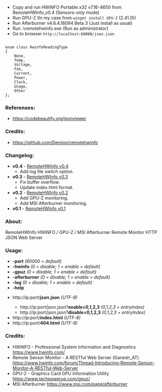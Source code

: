 - Copy and run HWiNFO Portable x32 v7.16-4650 from RemoteHWInfo_v0.4 (Sensors-only mode)
- Run GPU-Z (In my case from `winget install GPU-Z` (2.41.0))
- Run Afterburner v4.6.4.16094 Beta 3 (Just install as usual)
- Run .\remotehwinfo.exe (Run as administrator)
- Go to browser `http://localhost:60000/json.json`

```

enum class HwinfoReadingType
{
	None,
	Temp,
	Voltage,
	Fan,
	Current,
	Power,
	Clock,
	Usage,
	Other
};
```

### Referenses:
- https://codebeautify.org/jsonviewer

### Credits:
- https://github.com/Demion/remotehwinfo

### Changelog:

- **v0.4** - [RemoteHWInfo v0.4](https://github.com/Demion/remotehwinfo/releases/download/v0.4/RemoteHWInfo_v0.4.zip)
  * Add log file switch option.
- **v0.3** - [RemoteHWInfo v0.3](https://github.com/Demion/remotehwinfo/releases/download/v0.3/RemoteHWInfo_v0.3.zip)
  * Fix buffer overflow.
  * Update index.html format.
- **v0.2** - [RemoteHWInfo v0.2](https://github.com/Demion/remotehwinfo/releases/download/v0.2/RemoteHWInfo_v0.2.zip)
  * Add GPU-Z monitoring.
  * Add MSI Afterburner monitoring.
- **v0.1** - [RemoteHWInfo v0.1](https://github.com/Demion/remotehwinfo/releases/download/v0.1/RemoteHWInfo_v0.1.zip)

### About:

RemoteHWInfo HWiNFO / GPU-Z / MSI Afterburner Remote Monitor HTTP JSON Web Server

### Usage:

- **-port** *(60000 = default)*
- **-hwinfo** *(0 = disable; 1 = enable = default)*
- **-gpuz** *(0 = disable; 1 = enable = default)*
- **-afterburner** *(0 = disable; 1 = enable = default)*
- **-log** *(0 = disable; 1 = enable = default)*
- **-help**
+ http<nolink>://ip:port/**json.json** *(UTF-8)*
	+ http<nolink>://ip:port/json.json?**enable=0,1,2,3** *(0,1,2,3 = entryIndex)*
	+ http<nolink>://ip:port/json.json?**disable=0,1,2,3** *(0,1,2,3 = entryIndex)*
+ http<nolink>://ip:port/**index.html** *(UTF-8)*
+ http<nolink>://ip:port/**404.html** *(UTF-8)*

### Credits:

- HWiNFO - Professional System Information and Diagnostics https://www.hwinfo.com/
- Remote Sensor Monitor - A RESTful Web Server (Ganesh_AT) https://www.hwinfo.com/forum/Thread-Introducing-Remote-Sensor-Monitor-A-RESTful-Web-Server
- GPU-Z - Graphics Card GPU Information Utility https://www.techpowerup.com/gpuz/
- MSI Afterburner https://www.msi.com/page/afterburner